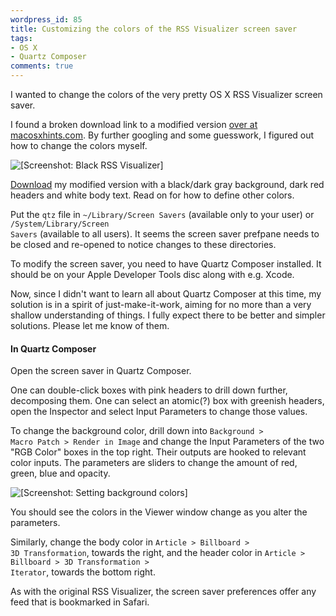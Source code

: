 ```yaml
---
wordpress_id: 85
title: Customizing the colors of the RSS Visualizer screen saver
tags:
- OS X
- Quartz Composer
comments: true
---
```

I wanted to change the colors of the very pretty OS X RSS Visualizer screen saver.

I found a broken download link to a modified version <a href="http://www.macosxhints.com/article.php?story=20050425173919124">over at macosxhints.com</a>. By further googling and some guesswork, I figured out how to change the colors myself.

<p class="center"><img src="http://henrik.nyh.se/uploads/black-rss-visualizer.jpg" alt="[Screenshot: Black RSS Visualizer]" class="bordered" /></p>

<a href="http://henrik.nyh.se/uploads/Black%20RSS%20Visualizer.qtz">Download</a> my modified version with a black/dark gray background, dark red headers and white body text. Read on for how to define other colors.

Put the <code>qtz</code> file in <code>~/Library/Screen Savers</code> (available only to your user) or <code>/System/Library/Screen Savers</code> (available to all users). It seems the screen saver prefpane needs to be closed and re-opened to notice changes to these directories.

<!--more-->

To modify the screen saver, you need to have Quartz Composer installed. It should be on your Apple Developer Tools disc along with e.g. Xcode.

Now, since I didn't want to learn all about Quartz Composer at this time, my solution is in a spirit of just-make-it-work, aiming for no more than a very shallow understanding of things. I fully expect there to be better and simpler solutions. Please let me know of them.

<h4>In Quartz Composer</h4>

Open the screen saver in Quartz Composer.

One can double-click boxes with pink headers to drill down further, decomposing them. One can select an atomic(?) box with greenish headers, open the Inspector and select Input Parameters to change those values.

To change the background color, drill down into <code>Background &gt; Macro Patch &gt; Render in Image</code> and change the Input Parameters of the two "RGB Color" boxes in the top right. Their outputs are hooked to relevant color inputs. The parameters are sliders to change the amount of red, green, blue and opacity.

<p class="center"><img src="http://henrik.nyh.se/uploads/black-rss-bgcolors.png" alt="[Screenshot: Setting background colors]" class="bordered" /></p>

You should see the colors in the Viewer window change as you alter the parameters.

Similarly, change the body color in <code>Article &gt; Billboard &gt; 3D Transformation</code>, towards the right, and the header color in <code>Article &gt; Billboard &gt; 3D Transformation &gt; Iterator</code>, towards the bottom right.

As with the original RSS Visualizer, the screen saver preferences offer any feed that is bookmarked in Safari.
